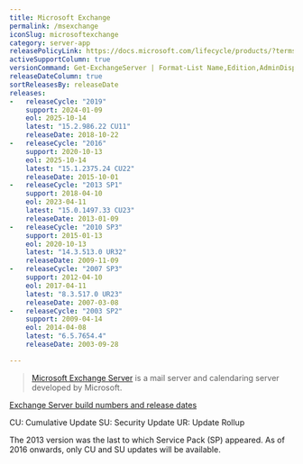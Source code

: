 ```yaml
---
title: Microsoft Exchange
permalink: /msexchange
iconSlug: microsoftexchange
category: server-app
releasePolicyLink: https://docs.microsoft.com/lifecycle/products/?terms=Exchange%20Server
activeSupportColumn: true
versionCommand: Get-ExchangeServer | Format-List Name,Edition,AdminDisplayVersion
releaseDateColumn: true
sortReleasesBy: releaseDate
releases:
-   releaseCycle: "2019"
    support: 2024-01-09
    eol: 2025-10-14
    latest: "15.2.986.22 CU11"
    releaseDate: 2018-10-22
-   releaseCycle: "2016"
    support: 2020-10-13
    eol: 2025-10-14
    latest: "15.1.2375.24 CU22"
    releaseDate: 2015-10-01
-   releaseCycle: "2013 SP1"
    support: 2018-04-10
    eol: 2023-04-11
    latest: "15.0.1497.33 CU23"
    releaseDate: 2013-01-09
-   releaseCycle: "2010 SP3"
    support: 2015-01-13
    eol: 2020-10-13
    latest: "14.3.513.0 UR32"
    releaseDate: 2009-11-09
-   releaseCycle: "2007 SP3"
    support: 2012-04-10
    eol: 2017-04-11
    latest: "8.3.517.0 UR23"
    releaseDate: 2007-03-08
-   releaseCycle: "2003 SP2"
    support: 2009-04-14
    eol: 2014-04-08
    latest: "6.5.7654.4"
    releaseDate: 2003-09-28

---
```


> [Microsoft Exchange Server](https://en.wikipedia.org/wiki/Microsoft_Exchange_Server) is a mail server and calendaring server developed by Microsoft.

[Exchange Server build numbers and release dates](https://docs.microsoft.com/exchange/new-features/build-numbers-and-release-dates)

CU: Cumulative Update
SU: Security Update
UR: Update Rollup

The 2013 version was the last to which Service Pack (SP) appeared. As of 2016 onwards, only CU and SU updates will be available.
